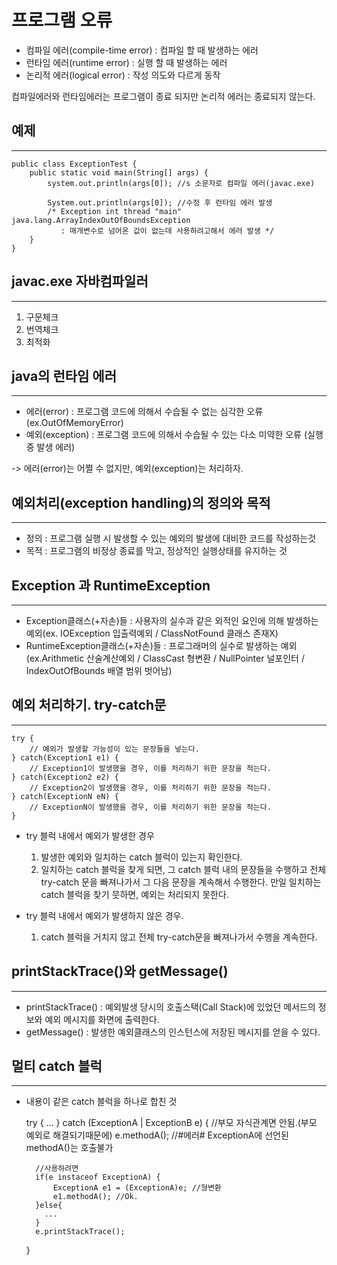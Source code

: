 프로그램 오류
=========================


* 컴파일 에러(compile-time error) : 컴파일 할 때 발생하는 에러
* 런타임 에러(runtime error) : 실행 할 때 발생하는 에러
* 논리적 에러(logical error) : 작성 의도와 다르게 동작  


컴파일에러와 런타임에러는 프로그램이 종료 되지만 논리적 에러는 종료되지 않는다.


예제
---------
*****

    public class ExceptionTest {
        public static void main(String[] args) {
            system.out.println(args[0]); //s 소문자로 컴파일 에러(javac.exe)
            
            System.out.println(args[0]); //수정 후 런타임 에러 발생
            /* Exception int thread "main" java.lang.ArrayIndexOutOfBoundsException 
               : 매개변수로 넘어온 값이 없는데 사용하려고해서 에러 발생 */
        }
    }


javac.exe 자바컴파일러
---------
*****

1. 구문체크
2. 번역체크
3. 최적화


java의 런타임 에러
-----
*****

* 에러(error) : 프로그램 코드에 의해서 수습될 수 없는 심각한 오류 (ex.OutOfMemoryError)
* 예외(exception) : 프로그램 코드에 의해서 수습될 수 있는 다소 미약한 오류 (실행 중 발생 에러)

-> 에러(error)는 어쩔 수 없지만, 예외(exception)는 처리하자.  


예외처리(exception handling)의 정의와 목적
-----
*****

* 정의 : 프로그램 실행 시 발생할 수 있는 예외의 발생에 대비한 코드를 작성하는것
* 목적 : 프로그램의 비정상 종료를 막고, 정상적인 실행상태를 유지하는 것


Exception 과 RuntimeException
------
*****

* Exception클래스(+자손)들 : 사용자의 실수과 같은 외적인 요인에 의해 발생하는 예외(ex. IOException 입출력예외 / ClassNotFound 클래스 존재X)
* RuntimeException클래스(+자손)들 : 프로그래머의 실수로 발생하는 예외(ex.Arithmetic 산술계산예외 / ClassCast 형변환 / NullPointer 널포인터 / IndexOutOfBounds 배열 범위 벗어남)



예외 처리하기. try-catch문
------
*****


    try {
        // 예외가 발생할 가능성이 있는 문장들을 넣는다.
    } catch(Exception1 e1) {
        // Exception1이 발생했을 경우, 이를 처리하기 위한 문장을 적는다.
    } catch(Exception2 e2) {
        // Exception2이 발생했을 경우, 이를 처리하기 위한 문장을 적는다.
    } catch(ExceptionN eN) {
        // ExceptionN이 발생했을 경우, 이를 처리하기 위한 문장을 적는다.
    }


* try 블럭 내에서 예외가 발생한 경우
  1. 발생한 예외와 일치하는 catch 블럭이 있는지 확인한다.
  2. 일치하는 catch 블럭을 찾게 되면, 그 catch 블럭 내의 문장들을 수행하고 전체 try-catch 문을 빠져나가서
  그 다음 문장을 계속해서 수행한다. 만일 일치하는 catch 블럭을 찾기 뭇하면, 예외는 처리되지 못한다.


* try 블럭 내에서 예외가 발생하지 않은 경우.
  1. catch 블럭을 거치지 않고 전체 try-catch문을 빠져나가서 수행을 계속한다.
  


printStackTrace()와 getMessage()
---------
*****

* printStackTrace() : 예외발생 당시의 호출스택(Call Stack)에 있었던 메서드의 정보와 예외 메시지를 화면에 출력한다.
* getMessage() : 발생한 예외클래스의 인스턴스에 저장된 메시지를 얻을 수 있다.


멀티 catch 블럭
--------------
*****

* 내용이 같은 catch 블럭을 하나로 합친 것


    try {
      ...
    } catch (ExceptionA | ExceptionB e) { //부모 자식관계면 안됨.(부모 예외로 해결되기때문에)
        e.methodA(); //#에러# ExceptionA에 선언된 methodA()는 호출불가

        //사용하려면
        if(e instaceof ExceptionA) {
            ExceptionA e1 = (ExceptionA)e; //형변환
            e1.methodA(); //Ok.
        }else{
          ...
        }
        e.printStackTrace();
    }







